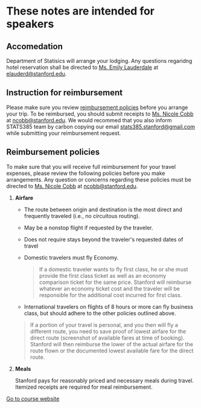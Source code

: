 
# These notes are intended for speakers


## Accomedation
Department of Statisics will arrange your lodging. Any questions regaridng hotel reservation shall be directed to [Ms. Emily Lauderdale](https://statistics.stanford.edu/people/emily-lauderdale) at <elauderd@stanford.edu>. 


## Instruction for reimbursement
Please make sure you review [reimbursement policies](#reimbursement-policies) before you arrange your trip. 
To be reimbursed, you should submit receipts to [Ms. Nicole Cobb](https://statistics.stanford.edu/people/nicole-cobb) at <ncobb@stanford.edu>. We would recommed that you also inform STATS385 team by carbon copying our email <stats385.stanford@gmail.com> while submitting your reimbursement request. 


## Reimbursement policies
To make sure that you will receive full reimbursement for your travel expenses, please review the following policies before you make arrangements. Any question or concerns regarding these policies must be directed to [Ms. Nicole Cobb](https://statistics.stanford.edu/people/nicole-cobb) at <ncobb@stanford.edu>.


1. **Airfare** 
   * The route between origin and destination is the most direct and frequently traveled (i.e., no circuitous routing).
   * May be a nonstop flight if requested by the traveler.	
   * Does not require stays beyond the traveler's requested dates of travel  
   * Domestic travelers must fly Economy.   
        
       >If a domestic traveler wants to fly first class, he or she must provide the first class ticket as well as an economy comparison ticket for the same price. Stanford will reimburse whatever an economy ticket cost and the traveler will be responsible for the additional cost incurred for first class. 
   * International travelers on flights of 8 hours or more can fly business class, but should adhere to the other policies outlined above. 

    >If a portion of your travel is personal, and you then will fly a different route, you need to save proof of lowest airfare for the direct route (screenshot of available fares at time of booking). Stanford will then reimburse the lower of the actual airfare for the route flown or the documented lowest available fare for the direct route.  

2. **Meals**  

   Stanford pays for reasonably priced and necessary meals during travel. Itemized receipts are required for meal reimbursement.



[Go to course website](./)

